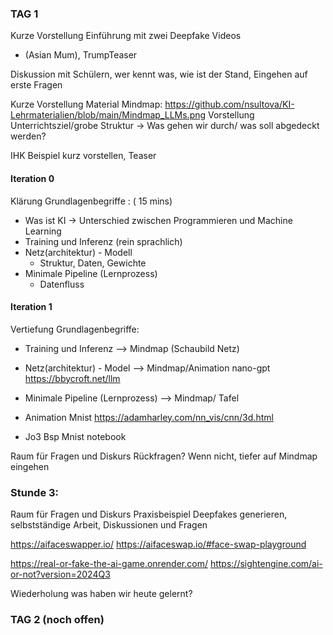 ### TAG 1
Kurze Vorstellung
Einführung mit zwei Deepfake Videos 
* (Asian Mum), TrumpTeaser

Diskussion mit Schülern, wer kennt was, wie ist der Stand, Eingehen auf erste Fragen

Kurze Vorstellung Material
	 Mindmap: https://github.com/nsultova/KI-Lehrmaterialien/blob/main/Mindmap_LLMs.png
Vorstellung Unterrichtsziel/grobe Struktur
	-> Was gehen wir durch/ was soll abgedeckt werden?

IHK Beispiel kurz vorstellen, Teaser

#### Iteration 0
Klärung Grundlagenbegriffe : ( 15 mins)
* Was ist KI -> Unterschied zwischen Programmieren und Machine Learning
* Training und Inferenz (rein sprachlich) 
* Netz(architektur) - Modell
	* Struktur, Daten, Gewichte
* Minimale Pipeline (Lernprozess)
	* Datenfluss

#### Iteration 1
Vertiefung Grundlagenbegriffe:
* Training und Inferenz  --> Mindmap (Schaubild Netz)
	
* Netz(architektur) - Model --> Mindmap/Animation nano-gpt
	https://bbycroft.net/llm   

* Minimale Pipeline (Lernprozess) --> Mindmap/ Tafel

* Animation Mnist
	https://adamharley.com/nn_vis/cnn/3d.html 	
	
* Jo3 Bsp Mnist notebook


Raum für Fragen und Diskurs
Rückfragen?
     Wenn nicht, tiefer auf Mindmap eingehen

### Stunde 3:
Raum für Fragen und Diskurs
Praxisbeispiel Deepfakes generieren, selbstständige Arbeit, Diskussionen und Fragen

https://aifaceswapper.io/
https://aifaceswap.io/#face-swap-playground

https://real-or-fake-the-ai-game.onrender.com/
https://sightengine.com/ai-or-not?version=2024Q3

Wiederholung was haben wir heute gelernt?

### TAG 2  (noch offen)

